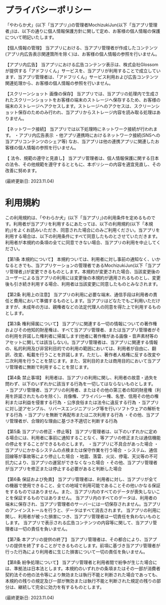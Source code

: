 # プライバシーポリシー
「やわらか犬」(以下「当アプリ」)の管理者MochizukiJun(以下「当アプリ管理者」)は、以下の通りに個人情報保護方針に関して定め、お客様の個人情報の保護について明記いたします。

【個人情報の管理】
当アプリにおける、当アプリ管理者が作成したコンテンツ(アプリ内広告表示関連箇所を除く)は、お客様の個人情報の参照を行いません。

【アプリ内広告】
当アプリにおける広告コンテンツ表示は、株式会社Glossomが提供する「アドフリくん」サービスを、当アプリが利用することで成立しています、当アプリ管理者は、「アドフリくん」サービス利用および広告コンテンツ関連処理から、お客様の個人情報の参照を行いません。

【スクリーンショット 画像の保存】
当アプリでは、当アプリの処理内で生成されたスクリーンショットをお客様の端末のストレージへ保存するため、お客様の端末のストレージへアクセスします。ストレージへのアクセスは、スクリーンショット保存のためのみ行われ、当アプリからストレージ内容を読み取る処理はありません。

【ネットワーク接続】
当アプリでは以下処理時にネットワーク接続が行われます。
・アプリ内広告表示
・他アプリ連携時におけるネットワーク接続(SNSへの当アプリコンテンツのシェア等)
なお、当アプリは他の連携アプリに関連したお客様の個人情報の参照を行いません。

【 法令、規範の遵守と見直し】
当アプリ管理者は、個人情報保護に関する日本の法令、その他規範を遵守するとともに、本ポリシーの内容を適宜見直し、その改善に努めます。

(最終更新日: 2023.11.04)

# 利用規約
この利用規約は、「やわらか犬」(以下「当アプリ」)の利用条件を定めるものです。利用者が当アプリを利用するにあたっては、以下の利用規約(以下「本規約」)をよくお読みいただき、同意された場合にのみご利用ください。当アプリを利用する場合は、以下の利用条件にすべて同意したものとさせていただきます。利用者が本規約の条項の全てに同意できない場合、当アプリの利用を中止してください。

【第1条 本規約について】
本規約ついては、利用者に対し事前の通知なく、いかなるときでも、当アプリケーションの管理者であるMochizukiJun(以下「当アプリ管理者」)が変更できるものとします。本規約が変更された場合、当該変更後のユーザーによる当アプリの利用には変更後の本規約が適用されるものとし、変更後も引き続き利用する場合、利用者は当該変更に同意したものとみなされます。

【第2条 利用上の注意】
当アプリの利用に必要な端末、通信手段は利用者の責任と費用において準備するものとします。当アプリはどなたでもご利用いただけますが、未成年の方は、親権者などの法定代理人の同意を得た上で利用するものとします。

【第3条 権利帰属について】
当アプリに関連する一切の情報についての著作権およびその他知的財産権は、すべて当アプリ管理者、または当アプリ管理者がその利用を許諾した権利者に帰属します(他者に著作権がある画像・音声素材等のアセットに関しては該当しない)。当アプリ管理者は、当アプリに関連する情報の、私的利用及び非営利目的での利用の範囲においては、利用者が自由に、翻訳、改変、転載を行うことを許諾します。ただし、著作者人格権に反する改変や二次利用を行うことを禁じます。また、営利目的または商用目的において当アプリ管理者に無断で利用することを禁じます。

【第4条 禁止事項】
利用者は、当アプリの利用に関し、利用者の故意・過失を問わず、以下のいずれかに該当する行為を一切してはならないものとします。
・当アプリ管理者、当アプリの利用者、またはその他の第三者の知的財産権（利用を許諾されたものを除く）、肖像権、プライバシー権、名誉、信用その他の権利または利益を侵害する行為
・公序良俗または法令に違反する行為
・当アプリに対し逆アセンブル、リバースエンジニアリング等を行いソフトウェアの解析をする行為
・当アプリを無断で再配布または二次利用する行為
・その他、当アプリ管理者が、合理的な理由に基づき不適切と判断する行為

【第5条 当アプリの修正・停止等】
当アプリ管理者は、以下のいずれかに定める場合には、利用者に事前に通知することなく、等アプリの修正または通信機能の停止をすることができるものとします。
・当アプリに不具合があった場合
・当アプリにかかるシステムの点検または保守作業を行う場合
・システム、通信回線等が事故等により停止した場合
・地震、落雷、火災、停電、天災等の不可抗力により、当アプリの運営ができなくなった場合
・その他、当アプリ管理者が当アプリを修正または停止する必要があると判断した場合

【第6条 保証および免責】
当アプリ管理者は、利用者に対し、当アプリが全ての機器で使用できること、全ての地域で利用可能であることその他いかなる保証をするものではありません。また、当アプリ内のすべてのデータが喪失しないことを保証するものではありません。
当アプリ内のすべてのデータは、利用者の端末に保存され、当アプリ管理者のサーバーには一切保存されません。当アプリのアンインストールを行うと、データはすべて消去されます。
当アプリの利用に関し、利用者が被った損害につき、当アプリ管理者は一切責任を負わないものとします。
当アプリで表示される広告コンテンツの内容等に関して、当アプリ管理者は一切の責任を負いません。

【第7条 本アプリの提供の終了】
当アプリ管理者は、その都合により、当アプリの提供を終了することができるものとします。前項に基づき当アプリ管理者が行った行為により利用者に生じた損害について一切の責任を負いません。

【第8条 紛争処理について】
当アプリ管理者と利用者間で紛争が生じた場合には、準拠法は日本法とします。本規約のいずれかの条項またはその一部が消費者契約法その他の法令等により無効または執行不能と判断された場合であっても、本規約の残りの規定及び一部が無効または執行不能と判断された規定の残りの部分は、継続して完全に効力を有するものとします。

(最終更新日: 2023.11.04)
